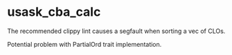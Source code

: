 # usask_cba_calc

The recommended clippy lint causes a segfault when sorting a vec of CLOs.  

Potential problem with PartialOrd trait implementation.

